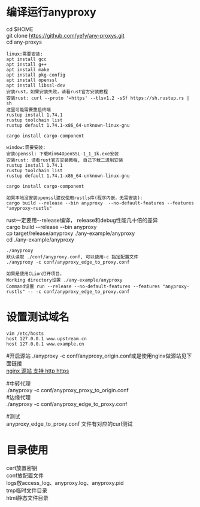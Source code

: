 # 编译运行anyproxy
cd $HOME  
git clone https://github.com/yefy/any-proxys.git  
cd any-proxys  
```
linux:需要安装: 
apt install gcc
apt install g++
apt install make
apt install pkg-config
apt install openssl
apt install libssl-dev
安装rust，如果安装失败，请看rust官方安装教程
安装rust: curl --proto '=https' --tlsv1.2 -sSf https://sh.rustup.rs | sh
这里可能需要重启终端
rustup install 1.74.1
rustup toolchain list
rustup default 1.74.1-x86_64-unknown-linux-gnu

cargo install cargo-component

window:需要安装: 
安装openssl: 下载Win64OpenSSL-1_1_1k.exe安装
安装rust: 请看rust官方安装教程, 自己下载二进制安装
rustup install 1.74.1
rustup toolchain list
rustup default 1.74.1-x86_64-unknown-linux-gnu

cargo install cargo-component

如果本地没安装openssl建议使用rustls库(程序内嵌，无需安装): 
cargo build --release --bin anyproxy  --no-default-features --features "anyproxy-rustls"  
```
rust一定要用--release编译， release和debug性能几十倍的差异  
cargo build --release --bin anyproxy  
cp target/release/anyproxy ./any-example/anyproxy  
cd ./any-example/anyproxy  

```
./anyproxy
默认读取 ./conf/anyproxy.conf, 可以使用-c 指定配置文件  
./anyproxy -c conf/anyproxy_edge_to_proxy.conf  
```

```
如果是使用CLion打开项目，  
Working directory设置 ./any-example/anyproxy  
Command设置 run --release --no-default-features --features "anyproxy-rustls" -- -c conf/anyproxy_edge_to_proxy.conf    
```


# 设置测试域名
```
vim /etc/hosts
host 127.0.0.1 www.upstream.cn  
host 127.0.0.1 www.example.cn  
```

#开启源站
./anyproxy -c conf/anyproxy_origin.conf或是使用nginx做源站见下面链接  
[nginx 源站 支持 http https](https://github.com/yefy/any-proxys/blob/main/any-proxy/doc/nginx%E6%BA%90%E7%AB%99%E6%94%AF%E6%8C%81http%E5%92%8Chttps.md)  

#中转代理  
./anyproxy -c conf/anyproxy_proxy_to_origin.conf  
#边缘代理  
./anyproxy -c conf/anyproxy_edge_to_proxy.conf  

#测试  
anyproxy_edge_to_proxy.conf 文件有对应的curl测试  


# 目录使用
cert放置密钥  
conf放配置文件  
logs放access_log、anyproxy.log、anyproxy.pid  
tmp临时文件目录  
html静态文件目录  

